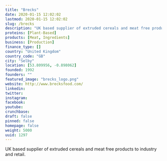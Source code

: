 ```yaml
---
title: "Brecks"
date: 2020-01-15 12:02:02
lastmod: 2020-01-15 12:02:02
slug: /brecks
description: "UK based supplier of extruded cereals and meat free products to industry and retail."
proteins: [Plant-Based]
products: [Meat, Ingredients]
business: [Production]
finance_type: []
country: "United Kingdom"
country_code: "GB"
city: "Selby"
location: [53.809956, -0.898062]
founded: 1992
founders: ""
featured_image: "brecks_logo.png"
website: http://www.brecksfood.com/
linkedin: 
twitter: 
instagram: 
facebook: 
youtube: 
crunchbase: 
draft: false
pinned: false
homepage: false
weight: 5000
uuid: 1297
---
```

UK based supplier of extruded cereals and meat free products to industry and retail.
